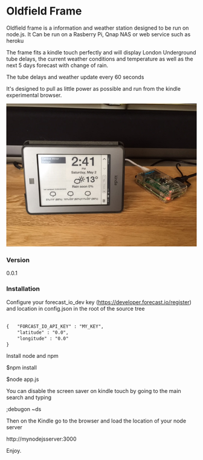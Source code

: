 # Oldfield Frame

Oldfield frame is a information and weather station designed to be run on node.js. It Can be run on a Rasberry Pi, Qnap NAS or web service such as heroku

The frame fits a kindle touch perfectly and will display London Underground tube delays, the current weather conditions and temperature as well as the next 5 days forecast with change of rain.

The tube delays and weather update every 60 seconds

It's designed to pull as little power as possible and run from the kindle experimental browser.

![Alt text](img/frame.jpg)

### Version
0.0.1

### Installation

Configure your forecast_io_dev key (https://developer.forecast.io/register)
 and location in config.json in the root of the source tree

<pre><code>
{   "FORCAST_IO_API_KEY" : "MY_KEY",  
    "latitude" : "0.0",
    "longitude" : "0.0"
}
</code></pre>

Install node and npm

$npm install

$node app.js

You can disable the screen saver on kindle touch by going to the main search and typing

;debugon
~ds

Then on the Kindle go to the browser and load the location of your node server

http://mynodejsserver:3000

Enjoy.
